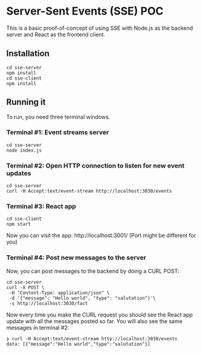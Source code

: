 # Server-Sent Events (SSE) POC
This is a basic proof-of-concept of using SSE with Node.js as the backend server and React as the frontend client. 

## Installation
```
cd sse-server
npm install
cd sse-client
npm install
```

## Running it
To run, you need three terminal windows. 

### Terminal #1: Event streams server
```
cd sse-server
node index.js
```

### Terminal #2: Open HTTP connection to listen for new event updates
```
cd sse-server
curl -H Accept:text/event-stream http://localhost:3030/events
```

### Terminal #3: React app
```
cd sse-client
npm start
```

Now you can visit the app: http://localhost:3001/ (Port might be different for you)

### Terminal #4: Post new messages to the server
Now, you can post messages to the backend by doing a CURL POST:

```
cd sse-server
curl -X POST \
 -H "Content-Type: application/json" \
 -d '{"message": "Hello world", "type": "salutation"}'\
 -s http://localhost:3030/fact
```

Now every time you make the CURL request you should see the React app update with all the messages posted so far. You will also see the same messages in terminal #2:

```
❯ curl -H Accept:text/event-stream http://localhost:3030/events
data: [{"message":"Hello world","type":"salutation"}]
```

